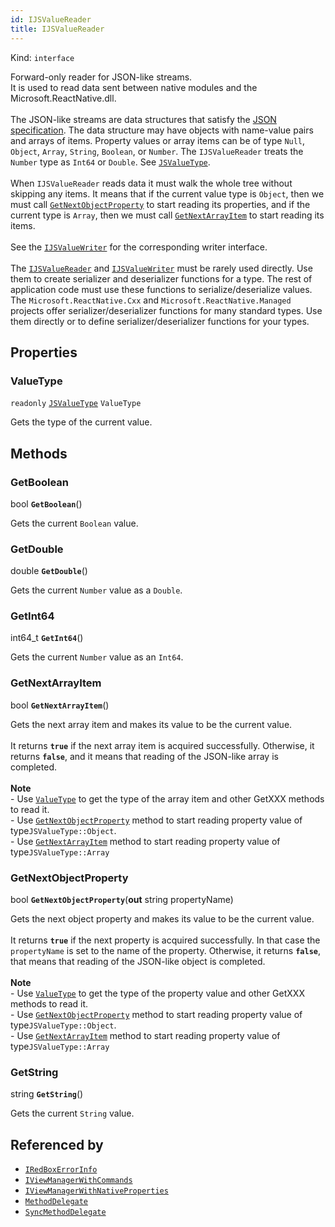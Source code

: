 ```yaml
---
id: IJSValueReader
title: IJSValueReader
---
```


Kind: `interface`



Forward-only reader for JSON-like streams.<br/>It is used to read data sent between native modules and the Microsoft.ReactNative.dll.<br/><br/>The JSON-like streams are data structures that satisfy the [JSON specification](https://tools.ietf.org/html/rfc8259). The data structure may have objects with name-value pairs and arrays of items. Property values or array items can be of type `Null`, `Object`, `Array`, `String`, `Boolean`, or `Number`. The `IJSValueReader` treats the `Number` type as `Int64` or `Double`. See [`JSValueType`](JSValueType).<br/><br/>When `IJSValueReader` reads data it must walk the whole tree without skipping any items. It means that if the current value type is `Object`, then we must call [`GetNextObjectProperty`](#getnextobjectproperty) to start reading its properties, and if the current type is `Array`, then we must call [`GetNextArrayItem`](#getnextarrayitem) to start reading its items.<br/><br/>See the [`IJSValueWriter`](IJSValueWriter) for the corresponding writer interface.<br/><br/>The [`IJSValueReader`](IJSValueReader) and [`IJSValueWriter`](IJSValueWriter) must be rarely used directly. Use them to create serializer and deserializer functions for a type. The rest of application code must use these functions to serialize/deserialize values. The `Microsoft.ReactNative.Cxx` and `Microsoft.ReactNative.Managed` projects offer serializer/deserializer functions for many standard types. Use them directly or to define serializer/deserializer functions for your types.

## Properties
### ValueType
`readonly`  [`JSValueType`](JSValueType) `ValueType`

Gets the type of the current value.



## Methods
### GetBoolean
bool **`GetBoolean`**()

Gets the current `Boolean` value.



### GetDouble
double **`GetDouble`**()

Gets the current `Number` value as a `Double`.



### GetInt64
int64_t **`GetInt64`**()

Gets the current `Number` value as an `Int64`.



### GetNextArrayItem
bool **`GetNextArrayItem`**()

Gets the next array item and makes its value to be the current value.<br/><br/>It returns **`true`** if the next array item is acquired successfully. Otherwise, it returns **`false`**, and it means that reading of the JSON-like array is completed.<br/><br/>**Note**<br/>- Use [`ValueType`](#valuetype) to get the type of the array item and other GetXXX methods to read it.<br/>- Use [`GetNextObjectProperty`](#getnextobjectproperty) method to start reading property value of type`JSValueType::Object`.<br/>- Use [`GetNextArrayItem`](#getnextarrayitem) method to start reading property value of type`JSValueType::Array`



### GetNextObjectProperty
bool **`GetNextObjectProperty`**(**out** string propertyName)

Gets the next object property and makes its value to be the current value.<br/><br/>It returns **`true`** if the next property is acquired successfully. In that case the `propertyName` is set to the name of the property. Otherwise, it returns **`false`**, that means that reading of the JSON-like object is completed.<br/><br/>**Note**<br/>- Use [`ValueType`](#valuetype) to get the type of the property value and other GetXXX methods to read it.<br/>- Use [`GetNextObjectProperty`](#getnextobjectproperty) method to start reading property value of type`JSValueType::Object`.<br/>- Use [`GetNextArrayItem`](#getnextarrayitem) method to start reading property value of type`JSValueType::Array`



### GetString
string **`GetString`**()

Gets the current `String` value.






## Referenced by
- [`IRedBoxErrorInfo`](IRedBoxErrorInfo)
- [`IViewManagerWithCommands`](IViewManagerWithCommands)
- [`IViewManagerWithNativeProperties`](IViewManagerWithNativeProperties)
- [`MethodDelegate`](MethodDelegate)
- [`SyncMethodDelegate`](SyncMethodDelegate)
